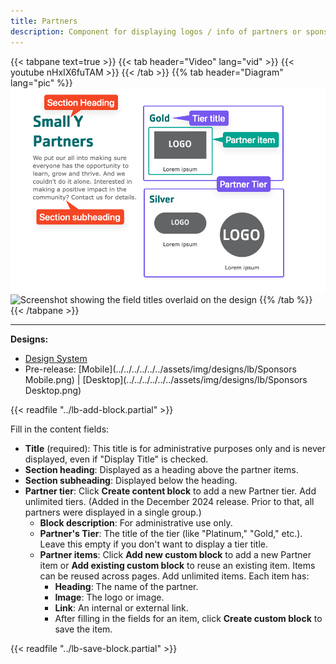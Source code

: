 ```yaml
---
title: Partners
description: Component for displaying logos / info of partners or sponsors within a page using Layout Builder.
---
```


{{< tabpane text=true >}}
    {{< tab header="Video" lang="vid" >}}
        {{< youtube nHxIX6fuTAM >}}
    {{< /tab >}}
    {{% tab header="Diagram" lang="pic" %}}
![Screenshot showing the field titles overlaid on the design with tiers](lb-partners-fields--with-tiers.png)
![Screenshot showing the field titles overlaid on the design](lb-partners-fields.png)
    {{% /tab %}}
{{< /tabpane >}}

-----

**Designs:**

*   [Design System](../../../../../../assets/img/designs/lb-ui-kit/Sponsors.jpg)
*   Pre-release: [Mobile](../../../../../../assets/img/designs/lb/Sponsors Mobile.png) | [Desktop](../../../../../../assets/img/designs/lb/Sponsors Desktop.png)

{{< readfile "../lb-add-block.partial" >}}

Fill in the content fields:

*   **Title** (required): This title is for administrative purposes only and is never displayed, even if "Display Title" is checked.
*   **Section heading**: Displayed as a heading above the partner items.
*   **Section subheading**: Displayed below the heading.
*   **Partner tier**: Click **Create content block** to add a new Partner tier. Add unlimited tiers. (Added in the December 2024 release. Prior to that, all partners were displayed in a single group.)
    *   **Block description**: For administrative use only.
    *   **Partner's Tier**: The title of the tier (like "Platinum," "Gold," etc.). Leave this empty if you don't want to display a tier title.
    *   **Partner items**: Click **Add new custom block** to add a new Partner item or **Add existing custom block** to reuse an existing item. Items can be reused across pages. Add unlimited items. Each item has:
        *   **Heading**: The name of the partner.
        *   **Image**: The logo or image.
        *   **Link**: An internal or external link.
        *   After filling in the fields for an item, click **Create custom block** to save the item.

{{< readfile "../lb-save-block.partial" >}}

